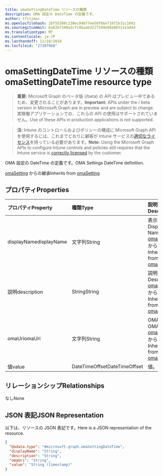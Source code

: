 ```yaml
---
title: omaSettingDateTime リソースの種類
description: OMA 設定の DateTime の定義です。
author: tfitzmac
ms.openlocfilehash: 2bf55308c230ec848f7ee58f66e710f1b31c1692
ms.sourcegitcommit: 6a82bf240a3cfc0baabd227349e08a08311e3d44
ms.translationtype: MT
ms.contentlocale: ja-JP
ms.lasthandoff: 12/18/2018
ms.locfileid: "27307988"
---
```

# <a name="omasettingdatetime-resource-type"></a><span data-ttu-id="5c14d-103">omaSettingDateTime リソースの種類</span><span class="sxs-lookup"><span data-stu-id="5c14d-103">omaSettingDateTime resource type</span></span>

> <span data-ttu-id="5c14d-104">**重要:** Microsoft Graph のベータ版 (/beta) の API はプレビュー中であるため、変更されることがあります。</span><span class="sxs-lookup"><span data-stu-id="5c14d-104">**Important:** APIs under the / beta version in Microsoft Graph are in preview and are subject to change.</span></span> <span data-ttu-id="5c14d-105">実稼働アプリケーションでの、これらの API の使用はサポートされていません。</span><span class="sxs-lookup"><span data-stu-id="5c14d-105">Use of these APIs in production applications is not supported.</span></span>

> <span data-ttu-id="5c14d-106">**注:** Intune のコントロールおよびポリシーの構成に Microsoft Graph API を使用するには、これまでどおりに顧客が Intune サービスの[適切なライセンス](https://go.microsoft.com/fwlink/?linkid=839381)を持っている必要があります。</span><span class="sxs-lookup"><span data-stu-id="5c14d-106">**Note:** Using the Microsoft Graph APIs to configure Intune controls and policies still requires that the Intune service is [correctly licensed](https://go.microsoft.com/fwlink/?linkid=839381) by the customer.</span></span>

<span data-ttu-id="5c14d-107">OMA 設定の DateTime の定義です。</span><span class="sxs-lookup"><span data-stu-id="5c14d-107">OMA Settings DateTime definition.</span></span>

<span data-ttu-id="5c14d-108">[omaSetting](../resources/intune-deviceconfig-omasetting.md) からの継承</span><span class="sxs-lookup"><span data-stu-id="5c14d-108">Inherits from [omaSetting](../resources/intune-deviceconfig-omasetting.md)</span></span>

## <a name="properties"></a><span data-ttu-id="5c14d-109">プロパティ</span><span class="sxs-lookup"><span data-stu-id="5c14d-109">Properties</span></span>
|<span data-ttu-id="5c14d-110">プロパティ</span><span class="sxs-lookup"><span data-stu-id="5c14d-110">Property</span></span>|<span data-ttu-id="5c14d-111">種類</span><span class="sxs-lookup"><span data-stu-id="5c14d-111">Type</span></span>|<span data-ttu-id="5c14d-112">説明</span><span class="sxs-lookup"><span data-stu-id="5c14d-112">Description</span></span>|
|:---|:---|:---|
|<span data-ttu-id="5c14d-113">displayName</span><span class="sxs-lookup"><span data-stu-id="5c14d-113">displayName</span></span>|<span data-ttu-id="5c14d-114">文字列</span><span class="sxs-lookup"><span data-stu-id="5c14d-114">String</span></span>|<span data-ttu-id="5c14d-115">表示名。</span><span class="sxs-lookup"><span data-stu-id="5c14d-115">Display Name.</span></span> <span data-ttu-id="5c14d-116">[omaSetting](../resources/intune-deviceconfig-omasetting.md) からの継承</span><span class="sxs-lookup"><span data-stu-id="5c14d-116">Inherited from [omaSetting](../resources/intune-deviceconfig-omasetting.md)</span></span>|
|<span data-ttu-id="5c14d-117">説明</span><span class="sxs-lookup"><span data-stu-id="5c14d-117">description</span></span>|<span data-ttu-id="5c14d-118">String</span><span class="sxs-lookup"><span data-stu-id="5c14d-118">String</span></span>|<span data-ttu-id="5c14d-119">説明。</span><span class="sxs-lookup"><span data-stu-id="5c14d-119">Description.</span></span> <span data-ttu-id="5c14d-120">[omaSetting](../resources/intune-deviceconfig-omasetting.md) からの継承</span><span class="sxs-lookup"><span data-stu-id="5c14d-120">Inherited from [omaSetting](../resources/intune-deviceconfig-omasetting.md)</span></span>|
|<span data-ttu-id="5c14d-121">omaUri</span><span class="sxs-lookup"><span data-stu-id="5c14d-121">omaUri</span></span>|<span data-ttu-id="5c14d-122">文字列</span><span class="sxs-lookup"><span data-stu-id="5c14d-122">String</span></span>|<span data-ttu-id="5c14d-123">OMA。</span><span class="sxs-lookup"><span data-stu-id="5c14d-123">OMA.</span></span> <span data-ttu-id="5c14d-124">[omaSetting](../resources/intune-deviceconfig-omasetting.md) からの継承</span><span class="sxs-lookup"><span data-stu-id="5c14d-124">Inherited from [omaSetting](../resources/intune-deviceconfig-omasetting.md)</span></span>|
|<span data-ttu-id="5c14d-125">値</span><span class="sxs-lookup"><span data-stu-id="5c14d-125">value</span></span>|<span data-ttu-id="5c14d-126">DateTimeOffset</span><span class="sxs-lookup"><span data-stu-id="5c14d-126">DateTimeOffset</span></span>|<span data-ttu-id="5c14d-127">値。</span><span class="sxs-lookup"><span data-stu-id="5c14d-127">Value.</span></span>|

## <a name="relationships"></a><span data-ttu-id="5c14d-128">リレーションシップ</span><span class="sxs-lookup"><span data-stu-id="5c14d-128">Relationships</span></span>
<span data-ttu-id="5c14d-129">なし</span><span class="sxs-lookup"><span data-stu-id="5c14d-129">None</span></span>
## <a name="json-representation"></a><span data-ttu-id="5c14d-130">JSON 表記</span><span class="sxs-lookup"><span data-stu-id="5c14d-130">JSON Representation</span></span>
<span data-ttu-id="5c14d-131">以下は、リソースの JSON 表記です。</span><span class="sxs-lookup"><span data-stu-id="5c14d-131">Here is a JSON representation of the resource.</span></span>
<!-- {
  "blockType": "resource",
  "@odata.type": "microsoft.graph.omaSettingDateTime"
}
-->
``` json
{
  "@odata.type": "#microsoft.graph.omaSettingDateTime",
  "displayName": "String",
  "description": "String",
  "omaUri": "String",
  "value": "String (timestamp)"
}
```





